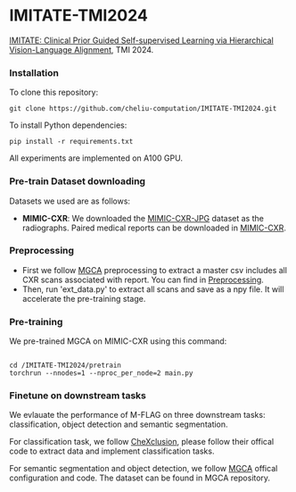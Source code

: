 # IMITATE-TMI2024

[IMITATE: Clinical Prior Guided Self-supervised Learning via Hierarchical Vision-Language Alignment](https://ieeexplore.ieee.org/abstract/document/10646593), TMI 2024.

###  Installation
To clone this repository:
```
git clone https://github.com/cheliu-computation/IMITATE-TMI2024.git
```
To install Python dependencies:
```
pip install -r requirements.txt
```
All experiments are implemented on A100 GPU.

### Pre-train Dataset downloading
Datasets we used are as follows:
- **MIMIC-CXR**: We downloaded the [MIMIC-CXR-JPG](https://physionet.org/content/mimic-cxr-jpg/2.0.0/) dataset as the radiographs. Paired medical reports can be downloaded in [MIMIC-CXR](https://physionet.org/content/mimic-cxr/2.0.0/mimic-cxr-reports.zip).

### Preprocessing
- First we follow [MGCA](https://github.com/HKU-MedAI/MGCA) preprocessing to extract a master csv includes all CXR scans associated with report. You can find in [Preprocessing](https://github.com/HKU-MedAI/MGCA/blob/main/mgca/preprocess/mimic_cxr.py). 
- Then, run 'ext_data.py' to extract all scans and save as a npy file. It will accelerate the pre-training stage.

### Pre-training
We pre-trained MGCA on MIMIC-CXR using this command:
```

cd /IMITATE-TMI2024/pretrain
torchrun --nnodes=1 --nproc_per_node=2 main.py
```

### Finetune on downstream tasks
We evlauate the performance of M-FLAG on three downstream tasks: classification, object detection and semantic segmentation. 

For classification task, we follow [CheXclusion](https://github.com/LalehSeyyed/CheXclusion), please follow their offical code to extract data and implement classification tasks.

For semantic segmentation and object detection, we follow [MGCA](https://github.com/HKU-MedAI/MGCA) offical configuration and code. The dataset can be found in MGCA repository.